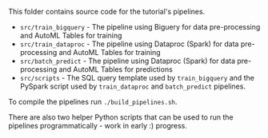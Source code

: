 This folder contains source code for the tutorial's pipelines.

- `src/train_bigquery` - The pipeline using Biguery for data pre-processing and AutoML Tables for training 
- `src/train_dataproc` - The pipeline using Dataproc (Spark) for data pre-processing and AutoML Tables for training
- `src/batch_predict` - The pipeline using Dataproc (Spark) for data pre-processing and AutoML Tables for predictions
- `src/scripts` - The SQL query template used by `train_bigquery` and the PySpark script used by `train_dataproc` and `batch_predict` pipelines.

To compile the pipelines run `./build_pipelines.sh`.

There are also two helper Python scripts that can be used to run the pipelines programmatically - work in early :) progress.

